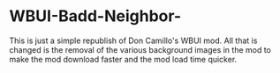 # WBUI-Badd-Neighbor-
This is just a simple republish of Don Camillo's WBUI mod.  All that is changed is the removal of the various background images in the mod to make the mod download faster and the mod load time quicker.
